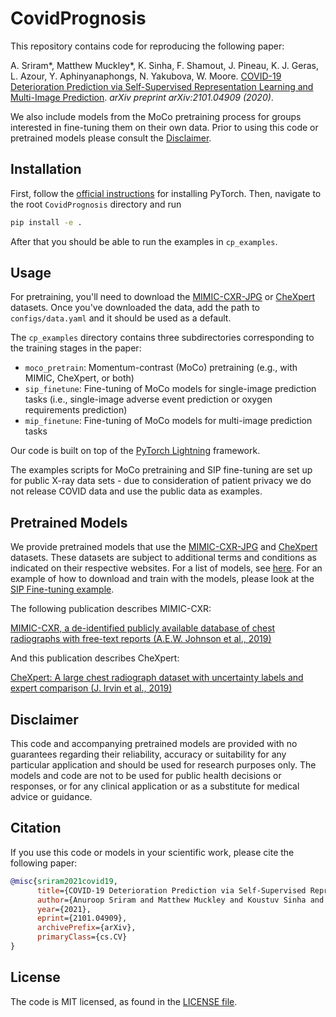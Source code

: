 # CovidPrognosis

This repository contains code for reproducing the following paper:

A. Sriram*, Matthew Muckley*, K. Sinha, F. Shamout, J. Pineau, K. J. Geras, L. Azour, Y. Aphinyanaphongs, N. Yakubova, W. Moore. [COVID-19 Deterioration Prediction via Self-Supervised Representation Learning
and Multi-Image Prediction](https://arxiv.org/abs/2101.04909). *arXiv preprint arXiv:2101.04909 (2020)*.

We also include models from the MoCo pretraining process for groups interested
in fine-tuning them on their own data. Prior to using this code or pretrained
models please consult the [Disclaimer](#Disclaimer).

## Installation

First, follow the
[official instructions](https://pytorch.org/get-started/locally/) for
installing PyTorch. Then, navigate to the root `CovidPrognosis` directory and
run

```bash
pip install -e .
```

After that you should be able to run the examples in `cp_examples`.

## Usage

For pretraining, you'll need to download the
[MIMIC-CXR-JPG](https://physionet.org/content/mimic-cxr/2.0.0/) or
[CheXpert](https://stanfordmlgroup.github.io/competitions/chexpert/) datasets.
Once you've downloaded the data, add the path to `configs/data.yaml` and it
should be used as a default.

The `cp_examples` directory contains three subdirectories corresponding to the
training stages in the paper:

- `moco_pretrain`: Momentum-contrast (MoCo) pretraining (e.g., with MIMIC,
CheXpert, or both)
- `sip_finetune`: Fine-tuning of MoCo models for single-image prediction tasks
(i.e., single-image adverse event prediction or oxygen requirements prediction)
- `mip_finetune`: Fine-tuning of MoCo models for multi-image prediction tasks

Our code is built on top of the
[PyTorch Lightning](https://www.pytorchlightning.ai/) framework.

The examples scripts for MoCo pretraining and SIP fine-tuning are set up for
public X-ray data sets - due to consideration of patient privacy we do not
release COVID data and use the public data as examples.

## Pretrained Models

We provide pretrained models that use the
[MIMIC-CXR-JPG](https://physionet.org/content/mimic-cxr/2.0.0/) and
[CheXpert](https://stanfordmlgroup.github.io/competitions/chexpert/)
datasets. These datasets are subject to additional terms and conditions as
indicated on their respective websites. For a list of models, see
[here](configs/models.yaml). For an example of how to download and train with
the models, please look at the
[SIP Fine-tuning example](cp_examples/sip_finetune).

The following publication describes MIMIC-CXR:

[MIMIC-CXR, a de-identified publicly available database of chest radiographs with free-text reports (A.E.W. Johnson et al., 2019)](https://www.nature.com/articles/s41597-019-0322-0)

And this publication describes CheXpert:

[CheXpert: A large chest radiograph dataset with uncertainty labels and expert comparison (J. Irvin et al., 2019)](https://ojs.aaai.org//index.php/AAAI/article/view/3834)

## Disclaimer

This code and accompanying pretrained models are provided with no guarantees
regarding their reliability, accuracy or suitability for any particular
application and should be used for research purposes only. The models and code
are not to be used for public health decisions or responses, or for any
clinical application or as a substitute for medical advice or guidance.

## Citation

If you use this code or models in your scientific work, please cite the
following paper:

```bibtex
@misc{sriram2021covid19,
      title={COVID-19 Deterioration Prediction via Self-Supervised Representation Learning and Multi-Image Prediction}, 
      author={Anuroop Sriram and Matthew Muckley and Koustuv Sinha and Farah Shamout and Joelle Pineau and Krzysztof J. Geras and Lea Azour and Yindalon Aphinyanaphongs and Nafissa Yakubova and William Moore},
      year={2021},
      eprint={2101.04909},
      archivePrefix={arXiv},
      primaryClass={cs.CV}
}
```

## License

The code is MIT licensed, as found in the [LICENSE file](LICENSE).

